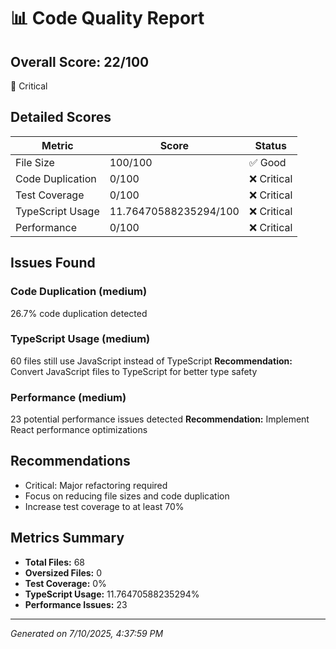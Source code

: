 # 📊 Code Quality Report

## Overall Score: 22/100

🔴 Critical

## Detailed Scores

| Metric           | Score                 | Status      |
| ---------------- | --------------------- | ----------- |
| File Size        | 100/100               | ✅ Good     |
| Code Duplication | 0/100                 | ❌ Critical |
| Test Coverage    | 0/100                 | ❌ Critical |
| TypeScript Usage | 11.76470588235294/100 | ❌ Critical |
| Performance      | 0/100                 | ❌ Critical |

## Issues Found

### Code Duplication (medium)

26.7% code duplication detected

### TypeScript Usage (medium)

60 files still use JavaScript instead of TypeScript
**Recommendation:** Convert JavaScript files to TypeScript for better type safety

### Performance (medium)

23 potential performance issues detected
**Recommendation:** Implement React performance optimizations

## Recommendations

- Critical: Major refactoring required
- Focus on reducing file sizes and code duplication
- Increase test coverage to at least 70%

## Metrics Summary

- **Total Files:** 68
- **Oversized Files:** 0
- **Test Coverage:** 0%
- **TypeScript Usage:** 11.76470588235294%
- **Performance Issues:** 23

---

_Generated on 7/10/2025, 4:37:59 PM_
